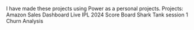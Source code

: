 I have made these projects using Power as a personal projects. 
Projects: 
Amazon Sales Dashboard
Live IPL 2024 Score Board
Shark Tank session 1 
Churn Analysis 

